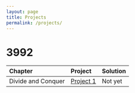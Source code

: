 ```yaml
---
layout: page
title: Projects
permalink: /projects/
---
```


# 3992

| Chapter            | Project | Solution |
|:-------------------|:--------|:---------|
| Divide and Conquer | [Project 1](https://kntu-ce.github.io/PG_AD/documents/AD_3992_P1.pdf) | Not yet  |

